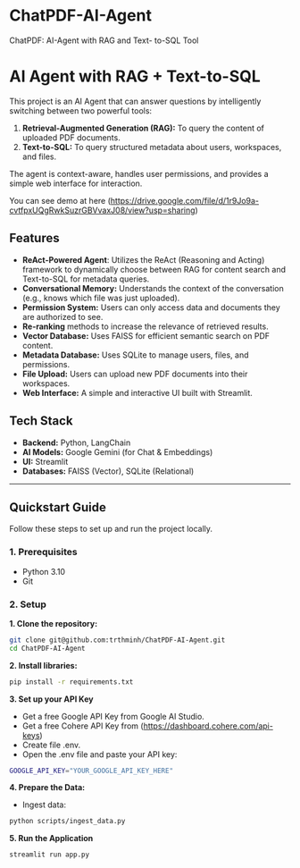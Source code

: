 # ChatPDF-AI-Agent
ChatPDF: AI-Agent with RAG and Text- to-SQL Tool
# AI Agent with RAG + Text-to-SQL

This project is an AI Agent that can answer questions by intelligently switching between two powerful tools:
1.  **Retrieval-Augmented Generation (RAG):** To query the content of uploaded PDF documents.
2.  **Text-to-SQL:** To query structured metadata about users, workspaces, and files.

The agent is context-aware, handles user permissions, and provides a simple web interface for interaction.

You can see demo at here (https://drive.google.com/file/d/1r9Jo9a-cvtfpxUQgRwkSuzrGBVvaxJ08/view?usp=sharing)
## Features

- **ReAct-Powered Agent**: Utilizes the ReAct (Reasoning and Acting) framework to dynamically choose between RAG for content search and Text-to-SQL for metadata queries.
- **Conversational Memory:** Understands the context of the conversation (e.g., knows which file was just uploaded).
- **Permission System:** Users can only access data and documents they are authorized to see.
- **Re-ranking** methods to increase the relevance of retrieved results.
- **Vector Database:** Uses FAISS for efficient semantic search on PDF content.
- **Metadata Database:** Uses SQLite to manage users, files, and permissions.
- **File Upload:** Users can upload new PDF documents into their workspaces.
- **Web Interface:** A simple and interactive UI built with Streamlit.

## Tech Stack

- **Backend:** Python, LangChain
- **AI Models:** Google Gemini (for Chat & Embeddings)
- **UI:** Streamlit
- **Databases:** FAISS (Vector), SQLite (Relational)

---

## Quickstart Guide

Follow these steps to set up and run the project locally.

### 1. Prerequisites

- Python 3.10
- Git

### 2. Setup

**1. Clone the repository:**
```bash
git clone git@github.com:trthminh/ChatPDF-AI-Agent.git
cd ChatPDF-AI-Agent
```
**2. Install libraries:**
```bash
pip install -r requirements.txt
```
**3. Set up your API Key**
- Get a free Google API Key from Google AI Studio.
- Get a free Cohere API Key from (https://dashboard.cohere.com/api-keys)
- Create file .env.
- Open the .env file and paste your API key:
```bash
GOOGLE_API_KEY="YOUR_GOOGLE_API_KEY_HERE"
```
**4. Prepare the Data:**
- Ingest data:
```bash
python scripts/ingest_data.py
```
**5. Run the Application**
```bash
streamlit run app.py
```